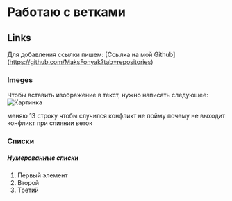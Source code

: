 # Работаю с ветками

## Links

Для добавления ссылки пишем: [Ссылка на мой Github] (https://github.com/MaksFonyak?tab=repositories)

### Imeges

Чтобы вставить изображение в текст, нужно написать следующее:
![Картинка](imege_1.png)
 


меняю 13 строку чтобы случился конфликт 
не пойму почему не выходит конфликт при слиянии веток

### Списки
##### Нумерованные списки

1. Первый элемент
2. Второй
3. Третий